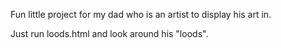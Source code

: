 Fun little project for my dad who is an artist to display his art in.

Just run loods.html and look around his "loods".
